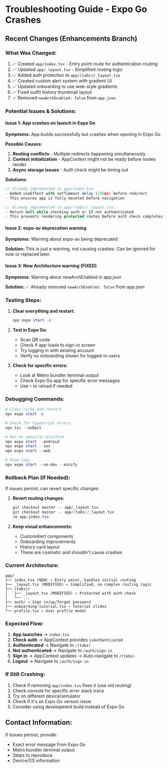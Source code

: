 # Troubleshooting Guide - Expo Go Crashes

## Recent Changes (Enhancements Branch)

### What Was Changed:
1. ✅ Created `app/index.tsx` - Entry point route for authentication routing
2. ✅ Updated `app/_layout.tsx` - Simplified routing logic
3. ✅ Added auth protection to `app/(tabs)/_layout.tsx`
4. ✅ Created custom alert system with gradient UI
5. ✅ Updated onboarding to use web-style gradients
6. ✅ Fixed outfit history thumbnail layout
7. ✅ Removed `newArchEnabled: false` from `app.json`

### Potential Issues & Solutions:

#### Issue 1: App crashes on launch in Expo Go
**Symptoms:** App builds successfully but crashes when opening in Expo Go

**Possible Causes:**
1. **Routing conflicts** - Multiple redirects happening simultaneously
2. **Context initialization** - AppContext might not be ready before routes render
3. **Async storage issues** - Auth check might be timing out

**Solutions:**
```typescript
// Already implemented in app/index.tsx:
- Added useEffect with setTimeout delay (100ms) before redirect
- This ensures app is fully mounted before navigation

// Already implemented in app/(tabs)/_layout.tsx:
- Return null while checking auth or if not authenticated
- This prevents rendering protected routes before auth check completes
```

#### Issue 2: expo-av deprecation warning
**Symptoms:** Warning about expo-av being deprecated

**Solution:** This is just a warning, not causing crashes. Can be ignored for now or replaced later.

#### Issue 3: New Architecture warning (FIXED)
**Symptoms:** Warning about newArchEnabled in app.json

**Solution:** ✅ Already removed `newArchEnabled: false` from app.json

### Testing Steps:

1. **Clear everything and restart:**
   ```powershell
   npx expo start -c
   ```

2. **Test in Expo Go:**
   - Scan QR code
   - Check if app loads to sign-in screen
   - Try logging in with existing account
   - Verify no onboarding shown for logged-in users

3. **Check for specific errors:**
   - Look at Metro bundler terminal output
   - Check Expo Go app for specific error messages
   - Use `r` to reload if needed

### Debugging Commands:

```powershell
# Clear cache and restart
npx expo start -c

# Check for TypeScript errors
npx tsc --noEmit

# Run on specific platform
npx expo start --android
npx expo start --ios
npx expo start --web

# View logs
npx expo start --no-dev --minify
```

### Rollback Plan (If Needed):

If issues persist, can revert specific changes:

1. **Revert routing changes:**
   ```powershell
   git checkout master -- app/_layout.tsx
   git checkout master -- app/(tabs)/_layout.tsx
   rm app/index.tsx
   ```

2. **Keep visual enhancements:**
   - CustomAlert components
   - Onboarding improvements
   - History card layout
   - These are cosmetic and shouldn't cause crashes

### Current Architecture:

```
app/
├── index.tsx (NEW) ← Entry point, handles initial routing
├── _layout.tsx (MODIFIED) ← Simplified, no complex routing logic
├── (tabs)/
│   ├── _layout.tsx (MODIFIED) ← Protected with auth check
│   └── ...
├── auth/ ← Sign in/up/forgot password
├── onboarding-tutorial.tsx ← Tutorial slides
└── profile.tsx ← User profile modal
```

### Expected Flow:

1. **App launches** → `index.tsx`
2. **Check auth** → AppContext provides `isAuthenticated`
3. **Authenticated** → Navigate to `/(tabs)`
4. **Not authenticated** → Navigate to `/auth/sign-in`
5. **Sign in** → AppContext updates → Auto-navigate to `/(tabs)`
6. **Logout** → Navigate to `/auth/sign-in`

### If Still Crashing:

1. Check if removing `app/index.tsx` fixes it (use old routing)
2. Check console for specific error stack trace
3. Try on different device/simulator
4. Check if it's an Expo Go version issue
5. Consider using development build instead of Expo Go

## Contact Information:

If issues persist, provide:
- Exact error message from Expo Go
- Metro bundler terminal output
- Steps to reproduce
- Device/OS information
